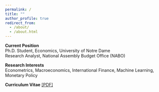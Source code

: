 ```yaml
---
permalink: /
title: ""
author_profile: true
redirect_from: 
  - /about/
  - /about.html
---
```


**Current Position**  
Ph.D. Student, Economics, University of Notre Dame  
Research Analyst, National Assembly Budget Office (NABO)

**Research Interests**  
Econometrics, Macroeconomics, International Finance, Machine Learning, Monetary Policy

**Curriculum Vitae** [[PDF]](http://hjchu95.github.io/files/CV/CV_250428.pdf)  
<!-- **한글이력서** [[PDF]](http://hjchu95.github.io/files/CV/CV_Korean_250428.pdf) -->